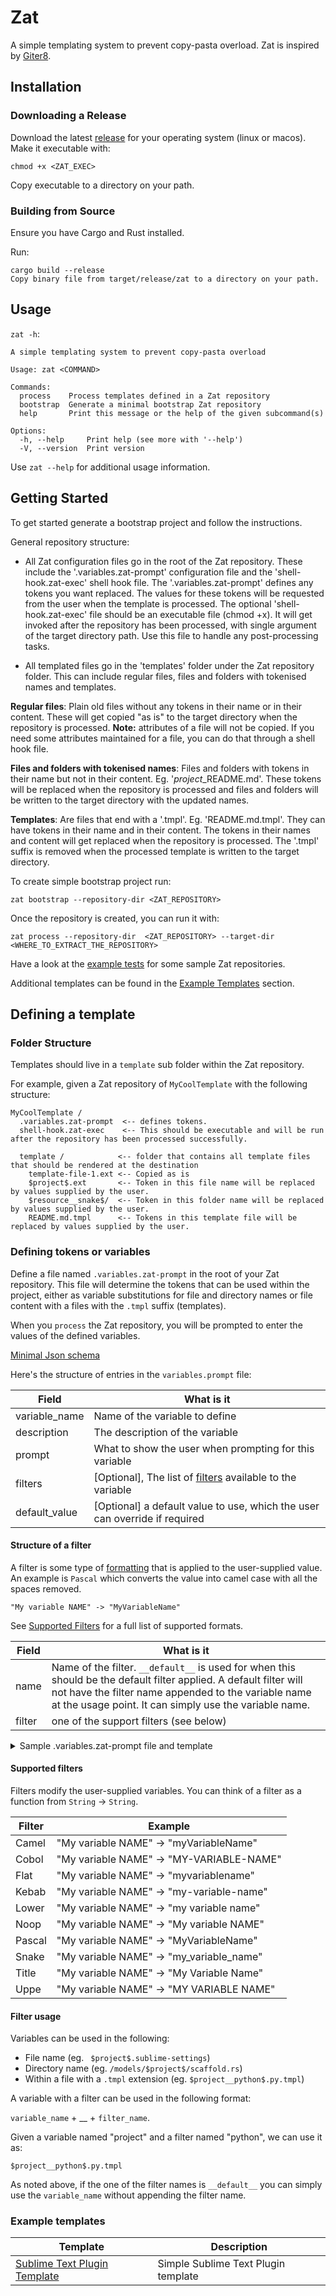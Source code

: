 # Zat

A simple templating system to prevent copy-pasta overload. Zat is inspired by [Giter8](http://www.foundweekends.org/giter8/).

## Installation

### Downloading a Release

Download the latest [release](https://github.com/ssanj/zat/releases) for your operating system (linux or macos).
Make it executable with:

`chmod +x <ZAT_EXEC>`

Copy executable to a directory on your path.


### Building from Source

Ensure you have Cargo and Rust installed.

Run:

```
cargo build --release
Copy binary file from target/release/zat to a directory on your path.
```


## Usage

`zat -h`:

```
A simple templating system to prevent copy-pasta overload

Usage: zat <COMMAND>

Commands:
  process    Process templates defined in a Zat repository
  bootstrap  Generate a minimal bootstrap Zat repository
  help       Print this message or the help of the given subcommand(s)

Options:
  -h, --help     Print help (see more with '--help')
  -V, --version  Print version
```

Use `zat --help` for additional usage information.

## Getting Started

To get started generate a bootstrap project and follow the instructions.

General repository structure:

- All Zat configuration files go in the root of the Zat repository. These include the '.variables.zat-prompt' configuration file and the 'shell-hook.zat-exec' shell hook file. The '.variables.zat-prompt' defines any tokens you want replaced. The values for these tokens will be requested from the user when the template is processed. The optional 'shell-hook.zat-exec' file should be an executable file (chmod +x). It will get invoked after the repository has been processed, with single argument of the target directory path. Use this file to handle any post-processing tasks.

- All templated files go in the 'templates' folder under the Zat repository folder. This can include regular files, files and folders with tokenised names and templates.

**Regular files**: Plain old files without any tokens in their name or in their content. These will get copied "as is" to the target directory when the repository is processed. **Note:**
 attributes of a file will not be copied. If you need some attributes maintained for a file, you can do that through a shell hook file.

**Files and folders with tokenised names**: Files and folders with tokens in their name but not in their content. Eg. '$project$_README.md'. These tokens will be replaced when the repository is processed and files and folders will be written to the target directory with the updated names.

**Templates**: Are files that end with a '.tmpl'. Eg. 'README.md.tmpl'. They can have tokens in their name and in their content. The tokens in their names and content will get replaced when the repository is processed. The '.tmpl' suffix is removed when the processed template is written to the target directory.

To create simple bootstrap project run:

```
zat bootstrap --repository-dir <ZAT_REPOSITORY>
```

Once the repository is created, you can run it with:

```
zat process --repository-dir  <ZAT_REPOSITORY> --target-dir <WHERE_TO_EXTRACT_THE_REPOSITORY>
```

Have a look at the [example tests](https://github.com/ssanj/zat/tree/main/tests/examples) for some sample Zat repositories.

Additional templates can be found in the [Example Templates](#example-templates) section.

## Defining a template

### Folder Structure

Templates should live in a `template` sub folder within the Zat repository.

For example, given a Zat repository of `MyCoolTemplate` with the following structure:

```
MyCoolTemplate /
  .variables.zat-prompt  <-- defines tokens.
  shell-hook.zat-exec    <-- This should be executable and will be run after the repository has been processed successfully.

  template /            <-- folder that contains all template files that should be rendered at the destination
    template-file-1.ext <-- Copied as is
    $project$.ext       <-- Token in this file name will be replaced by values supplied by the user.
    $resource__snake$/  <-- Token in this folder name will be replaced by values supplied by the user.
    README.md.tmpl      <-- Tokens in this template file will be replaced by values supplied by the user.
```


### Defining tokens or variables

Define a file named `.variables.zat-prompt` in the root of your Zat repository. This file will determine the tokens that can be used within the project, either as variable substitutions for file and directory names or file content with a files with the `.tmpl` suffix (templates).

When you `process` the Zat repository, you will be prompted to enter the values of the defined variables.

[Minimal Json schema](dot-variables.schema.json)

Here's the structure of entries in the `variables.prompt` file:


| Field | What is it |
| ----- | ---------- |
| variable_name | Name of the variable to define |
| description |  The description of the variable |
| prompt |What to show the user when prompting for this variable |
| filters | [Optional], The list of [filters](#structure-of-a-filter) available to the variable |
| default_value | [Optional] a default value to use, which the user can override if required |

#### Structure of a filter

A filter is some type of [formatting](#supported-filters) that is applied to the user-supplied value. An example is `Pascal` which converts the value into camel case with all the spaces removed.

`"My variable NAME" -> "MyVariableName"`

See [Supported Filters](#supported-filters) for a full list of supported formats.

| Field | What is it |
| ----- | ---------- |
| name| Name of the filter. `__default__` is used for when this should be the default filter applied. A default filter will not have the filter name appended to the variable name at the usage point. It can simply use the variable name. |
| filter | one of the support filters (see below) |

<details>
  <summary>Sample .variables.zat-prompt file and template</summary>

##### .variables.zat-prompt file:
```json
[
  {
    "variable_name": "project",
    "description": "Name of project",
    "prompt": "Please enter your project name",
    "filters": [
      { "name": "__default__",
        "filter": "Pascal"
      },
      { "name": "underscore",
        "filter": "Snake"
      }
    ]
  },
  {
    "variable_name": "description",
    "description": "What your project is about",
    "prompt": "Please a description of your project",
    "default_value": "Some project description"
  }
]
```

##### Template that uses the above variables:

```
# $project$ <-- default filter for `project`

$description$ <-- variable without filters

Folders will be like: $project__underscore$  <-- variable using the 'underscore' filter on the `project` value, which applies the `Snake` format.
```

Assuming the user supplied the following values for the variables:

|Variable| User-supplied Value|
|---|---|
|project| "My Cool Project"|
|description| [accepts default] |


the template file will render as:

```markdown
# MyCoolProject

Some project description

Folders will be like: my_cool_project
```

</details>

#### Supported filters

Filters modify the user-supplied variables. You can think of a filter as a function from `String` -> `String`.

| Filter | Example |
| ----- | ---------- |
| Camel |  "My variable NAME" -> "myVariableName" |
| Cobol | "My variable NAME" -> "MY-VARIABLE-NAME" |
| Flat | "My variable NAME" -> "myvariablename"   |
| Kebab | "My variable NAME" -> "my-variable-name" |
| Lower | "My variable NAME" -> "my variable name" |
| Noop | "My variable NAME" -> "My variable NAME" |
| Pascal | "My variable NAME" -> "MyVariableName"   |
| Snake | "My variable NAME" -> "my_variable_name" |
| Title | "My variable NAME" -> "My Variable Name" |
| Uppe | "My variable NAME" -> "MY VARIABLE NAME" |


#### Filter usage

Variables can be used in the following:

- File name (eg. ` $project$.sublime-settings`)
- Directory name (eg. `/models/$project$/scaffold.rs`)
- Within a file with a `.tmpl` extension (eg. `$project__python$.py.tmpl`)

A variable with a filter can be used in the following format:

`variable_name` + __ + `filter_name`.

Given a variable named "project" and a filter named "python", we can use it as:

`$project__python$.py.tmpl`

As noted above, if the one of the filter names is `__default__` you can simply use the `variable_name` without appending the filter name.

### Example templates

| Template | Description |
| ----- | ---------- |
| [Sublime Text Plugin Template](https://github.com/ssanj/st-plugin-zat) | Simple Sublime Text Plugin template |
